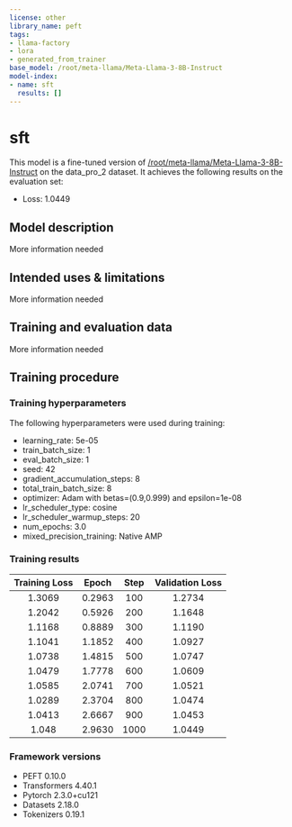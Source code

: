```yaml
---
license: other
library_name: peft
tags:
- llama-factory
- lora
- generated_from_trainer
base_model: /root/meta-llama/Meta-Llama-3-8B-Instruct
model-index:
- name: sft
  results: []
---
```


<!-- This model card has been generated automatically according to the information the Trainer had access to. You
should probably proofread and complete it, then remove this comment. -->

# sft

This model is a fine-tuned version of [/root/meta-llama/Meta-Llama-3-8B-Instruct](https://huggingface.co//root/meta-llama/Meta-Llama-3-8B-Instruct) on the data_pro_2 dataset.
It achieves the following results on the evaluation set:
- Loss: 1.0449

## Model description

More information needed

## Intended uses & limitations

More information needed

## Training and evaluation data

More information needed

## Training procedure

### Training hyperparameters

The following hyperparameters were used during training:
- learning_rate: 5e-05
- train_batch_size: 1
- eval_batch_size: 1
- seed: 42
- gradient_accumulation_steps: 8
- total_train_batch_size: 8
- optimizer: Adam with betas=(0.9,0.999) and epsilon=1e-08
- lr_scheduler_type: cosine
- lr_scheduler_warmup_steps: 20
- num_epochs: 3.0
- mixed_precision_training: Native AMP

### Training results

| Training Loss | Epoch  | Step | Validation Loss |
|:-------------:|:------:|:----:|:---------------:|
| 1.3069        | 0.2963 | 100  | 1.2734          |
| 1.2042        | 0.5926 | 200  | 1.1648          |
| 1.1168        | 0.8889 | 300  | 1.1190          |
| 1.1041        | 1.1852 | 400  | 1.0927          |
| 1.0738        | 1.4815 | 500  | 1.0747          |
| 1.0479        | 1.7778 | 600  | 1.0609          |
| 1.0585        | 2.0741 | 700  | 1.0521          |
| 1.0289        | 2.3704 | 800  | 1.0474          |
| 1.0413        | 2.6667 | 900  | 1.0453          |
| 1.048         | 2.9630 | 1000 | 1.0449          |


### Framework versions

- PEFT 0.10.0
- Transformers 4.40.1
- Pytorch 2.3.0+cu121
- Datasets 2.18.0
- Tokenizers 0.19.1